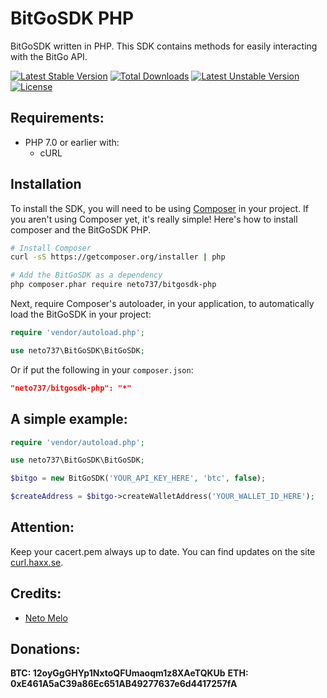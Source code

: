 
# BitGoSDK PHP

BitGoSDK written in PHP. This SDK contains methods for easily interacting with the BitGo API.

[![Latest Stable Version](https://poser.pugx.org/neto737/bitgosdk-php/version)](https://packagist.org/packages/neto737/bitgosdk-php) [![Total Downloads](https://poser.pugx.org/neto737/bitgosdk-php/downloads)](https://packagist.org/packages/neto737/bitgosdk-php) [![Latest Unstable Version](https://poser.pugx.org/neto737/bitgosdk-php/v/unstable)](//packagist.org/packages/neto737/bitgosdk-php) [![License](https://poser.pugx.org/neto737/bitgosdk-php/license)](https://packagist.org/packages/neto737/bitgosdk-php)

## Requirements:
- PHP 7.0 or earlier with:
  - cURL

## Installation

To install the SDK, you will need to be using [Composer](http://getcomposer.org/) in your project. If you aren't using Composer yet, it's really simple! Here's how to install composer and the BitGoSDK PHP.
```sh
# Install Composer
curl -sS https://getcomposer.org/installer | php

# Add the BitGoSDK as a dependency
php composer.phar require neto737/bitgosdk-php
```

Next, require Composer's autoloader, in your application, to automatically load the BitGoSDK in your project:

```php
require 'vendor/autoload.php';

use neto737\BitGoSDK\BitGoSDK;
```

Or if put the following in your `composer.json`:

```json
"neto737/bitgosdk-php": "*"
```
  
## A simple example:

```php
require 'vendor/autoload.php';

use neto737\BitGoSDK\BitGoSDK;

$bitgo = new BitGoSDK('YOUR_API_KEY_HERE', 'btc', false);

$createAddress = $bitgo->createWalletAddress('YOUR_WALLET_ID_HERE');
```

## Attention:

Keep your cacert.pem always up to date. You can find updates on the site [curl.haxx.se](https://curl.haxx.se/docs/caextract.html).


## Credits:
- <a href="https://github.com/neto737" target="_blank">Neto Melo</a>

## Donations:
**BTC: 12oyGgGHYp1NxtoQFUmaoqm1z8XAeTQKUb**
**ETH: 0xE461A5aC39a86Ec651AB49277637e6d4417257fA**
